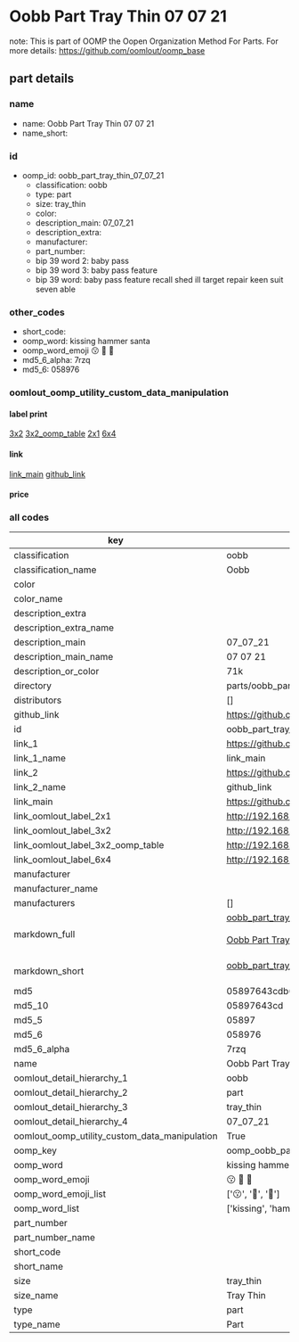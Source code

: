 # Oobb Part Tray Thin 07 07 21  

note: This is part of OOMP the Oopen Organization Method For Parts. For more details: https://github.com/oomlout/oomp_base

##  part details





### name
* name: Oobb Part Tray Thin 07 07 21
* name_short: 
### id
* oomp_id: oobb_part_tray_thin_07_07_21
  * classification: oobb
  * type: part
  * size: tray_thin
  * color: 
  * description_main: 07_07_21
  * description_extra: 
  * manufacturer: 
  * part_number: 
  * bip 39 word 2: baby pass
  * bip 39 word 3: baby pass feature
  * bip 39 word: baby pass feature recall shed ill target repair keen suit seven able

### other_codes
* short_code: 
* oomp_word: kissing hammer santa
* oomp_word_emoji :kissing: :hammer: :santa:
* md5_6_alpha: 7rzq
* md5_6: 058976






### oomlout_oomp_utility_custom_data_manipulation
#### label print
[3x2](http://192.168.1.245:1112/?label=oomp%207rzq)
[3x2_oomp_table](http://192.168.1.107:1112/?label=oomp%207rzq)
[2x1](http://192.168.1.242:1112/?label=oomp%207rzq)
[6x4](http://192.168.1.55:1112/?label=oomp%207rzq)    

#### link

[link_main](https://github.com/oomlout/oomlout_oomp_current_version_messy/tree/main/parts/oobb_part_tray_thin_07_07_21) [github_link](https://github.com/oomlout/oomlout_oomp_part_src/tree/main/parts/oobb_part_tray_thin_07_07_21)                             

#### price







### all codes 
| key | value |  
| --- | --- |  
| classification | oobb |  
| classification_name | Oobb |  
| color |  |  
| color_name |  |  
| description_extra |  |  
| description_extra_name |  |  
| description_main | 07_07_21 |  
| description_main_name | 07 07 21 |  
| description_or_color | 71k |  
| directory | parts/oobb_part_tray_thin_07_07_21 |  
| distributors | [] |  
| github_link | https://github.com/oomlout/oomlout_oomp_part_src/tree/main/parts/oobb_part_tray_thin_07_07_21 |  
| id | oobb_part_tray_thin_07_07_21 |  
| link_1 | https://github.com/oomlout/oomlout_oomp_current_version_messy/tree/main/parts/oobb_part_tray_thin_07_07_21 |  
| link_1_name | link_main |  
| link_2 | https://github.com/oomlout/oomlout_oomp_part_src/tree/main/parts/oobb_part_tray_thin_07_07_21 |  
| link_2_name | github_link |  
| link_main | https://github.com/oomlout/oomlout_oomp_current_version_messy/tree/main/parts/oobb_part_tray_thin_07_07_21 |  
| link_oomlout_label_2x1 | http://192.168.1.242:1112/?label=oomp%207rzq |  
| link_oomlout_label_3x2 | http://192.168.1.245:1112/?label=oomp%207rzq |  
| link_oomlout_label_3x2_oomp_table | http://192.168.1.107:1112/?label=oomp%207rzq |  
| link_oomlout_label_6x4 | http://192.168.1.55:1112/?label=oomp%207rzq |  
| manufacturer |  |  
| manufacturer_name |  |  
| manufacturers | [] |  
| markdown_full | [oobb_part_tray_thin_07_07_21](https://github.com/oomlout/oomlout_oomp_current_version_messy/tree/main/parts/oobb_part_tray_thin_07_07_21)<br>[](https://github.com/oomlout/oomlout_oomp_current_version_messy/tree/main/parts/oobb_part_tray_thin_07_07_21)<br>[Oobb Part Tray Thin 07 07 21](https://github.com/oomlout/oomlout_oomp_current_version_messy/tree/main/parts/oobb_part_tray_thin_07_07_21)<br><br> |  
| markdown_short | [oobb_part_tray_thin_07_07_21](https://github.com/oomlout/oomlout_oomp_current_version_messy/tree/main/parts/oobb_part_tray_thin_07_07_21)<br><br> |  
| md5 | 05897643cdb69bbdc3e2ab36a8682888 |  
| md5_10 | 05897643cd |  
| md5_5 | 05897 |  
| md5_6 | 058976 |  
| md5_6_alpha | 7rzq |  
| name | Oobb Part Tray Thin 07 07 21 |  
| oomlout_detail_hierarchy_1 | oobb |  
| oomlout_detail_hierarchy_2 | part |  
| oomlout_detail_hierarchy_3 | tray_thin |  
| oomlout_detail_hierarchy_4 | 07_07_21 |  
| oomlout_oomp_utility_custom_data_manipulation | True |  
| oomp_key | oomp_oobb_part_tray_thin_07_07_21 |  
| oomp_word | kissing hammer santa |  
| oomp_word_emoji | :kissing: :hammer: :santa: |  
| oomp_word_emoji_list | [':kissing:', ':hammer:', ':santa:'] |  
| oomp_word_list | ['kissing', 'hammer', 'santa'] |  
| part_number |  |  
| part_number_name |  |  
| short_code |  |  
| short_name |  |  
| size | tray_thin |  
| size_name | Tray Thin |  
| type | part |  
| type_name | Part |  
